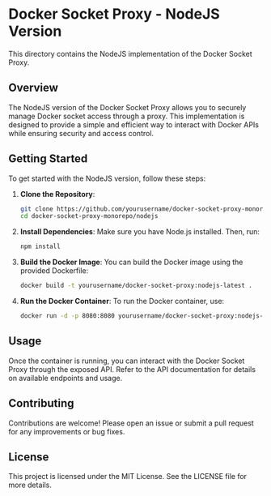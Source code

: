 # Docker Socket Proxy - NodeJS Version

This directory contains the NodeJS implementation of the Docker Socket Proxy.

## Overview

The NodeJS version of the Docker Socket Proxy allows you to securely manage Docker socket access through a proxy. This implementation is designed to provide a simple and efficient way to interact with Docker APIs while ensuring security and access control.

## Getting Started

To get started with the NodeJS version, follow these steps:

1. **Clone the Repository**:
   ```bash
   git clone https://github.com/yourusername/docker-socket-proxy-monorepo.git
   cd docker-socket-proxy-monorepo/nodejs
   ```

2. **Install Dependencies**:
   Make sure you have Node.js installed. Then, run:
   ```bash
   npm install
   ```

3. **Build the Docker Image**:
   You can build the Docker image using the provided Dockerfile:
   ```bash
   docker build -t yourusername/docker-socket-proxy:nodejs-latest .
   ```

4. **Run the Docker Container**:
   To run the Docker container, use:
   ```bash
   docker run -d -p 8080:8080 yourusername/docker-socket-proxy:nodejs-latest
   ```

## Usage

Once the container is running, you can interact with the Docker Socket Proxy through the exposed API. Refer to the API documentation for details on available endpoints and usage.

## Contributing

Contributions are welcome! Please open an issue or submit a pull request for any improvements or bug fixes.

## License

This project is licensed under the MIT License. See the LICENSE file for more details.